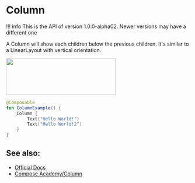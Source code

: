 # Column

!!! info
    This is the API of version 1.0.0-alpha02. Newer versions may have a different one

A Column will show each children below the previous children. It's similar to a LinearLayout with vertical orientation.

<p align="left">
  <img src ="../../images/layout/column/ColumnExample.png" height=100 width=300 />
</p>

```kotlin
@Composable
fun ColumnExample() {
    Column {
        Text("Hello World!")
        Text("Hello World!2")
    }
}

```


## See also:
* [Official Docs](https://developer.android.com/reference/kotlin/androidx/ui/layout/package-summary#column)
* [Compose Academy/Column](https://compose.academy/academy/layout/column/)
